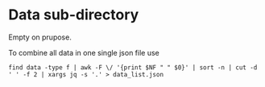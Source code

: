
# Data sub-directory

Empty on prupose.

To combine all data in one single json file use

`find data -type f | awk -F \/ '{print $NF " " $0}' | sort -n | cut -d ' ' -f 2 | xargs jq -s '.' > data_list.json`

